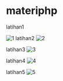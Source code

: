 # materiphp
latihan1

![1](https://github.com/Melfania/materiphp/assets/133623449/90356113-90b1-479f-8921-1a2bad49023a)
latihan2
![2](https://github.com/Melfania/materiphp/assets/133623449/8d762a2d-81d0-413b-952b-8d598e8b5dfa)

latihan3
![3](https://github.com/Melfania/materiphp/assets/133623449/696c0352-a4aa-4d51-8f7c-887e0483fc75)

latihan4
![4](https://github.com/Melfania/materiphp/assets/133623449/68617eec-ade8-40f7-b75d-76fd0f50a61e)

latihan5
![5](https://github.com/Melfania/materiphp/assets/133623449/68772b85-abb9-4ba8-aa04-fe9e83cef426)
